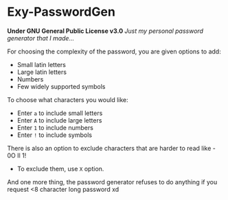 # Exy-PasswordGen
**Under GNU General Public License v3.0**
*Just my personal password generator that I made...*

For choosing the complexity of the password, you are given options to add:
- Small latin letters
- Large latin letters
- Numbers
- Few widely supported symbols

To choose what characters you would like:
- Enter `a` to include small letters
- Enter `A` to include large letters
- Enter `1` to include numbers
- Enter `!` to include symbols

There is also an option to exclude characters that are harder to read like - 0O Il 1!
- To exclude them, use `X` option.

And one more thing, the password generator refuses to do anything if you request <8 character long password xd
